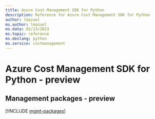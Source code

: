```yaml
---
title: Azure Cost Management SDK for Python
description: Reference for Azure Cost Management SDK for Python
author: lmazuel
ms.author: lmazuel
ms.data: 02/23/2023
ms.topic: reference
ms.devlang: python
ms.service: costmanagement
---
```

# Azure Cost Management SDK for Python - preview

## Management packages - preview
[!INCLUDE [mgmt-packages](cost-management-mgmt-index.md)]